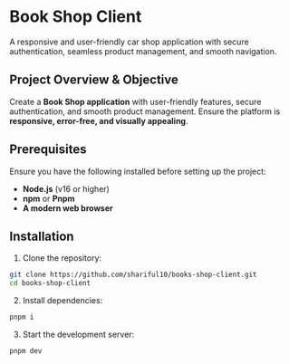 # Book Shop Client

A responsive and user-friendly car shop application with secure authentication, seamless product management, and smooth navigation.

## Project Overview & Objective

Create a **Book Shop application** with user-friendly features, secure authentication, and smooth product management. Ensure the platform is **responsive, error-free, and visually appealing**.

## Prerequisites

Ensure you have the following installed before setting up the project:

- **Node.js** (v16 or higher)
- **npm** or **Pnpm**
- **A modern web browser**

## Installation

1. Clone the repository:

```bash
git clone https://github.com/shariful10/books-shop-client.git
cd books-shop-client
```

2. Install dependencies:

```bash
pnpm i
```

3. Start the development server:

```bash
pnpm dev
```
